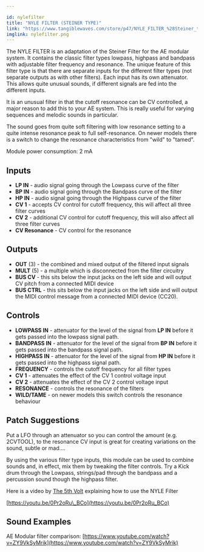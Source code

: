 ```yaml
---

id: nylefilter
title: "NYLE FILTER (STEINER TYPE)"
link: "https://www.tangiblewaves.com/store/p47/NYLE_FILTER_%28Steiner_type%29.html"
imglink: nylefilter.png
---
```





The NYLE FILTER is an adaptation of the Steiner Filter for the AE modular system. It contains the classic filter types lowpass, highpass and bandpass with adjustable filter frequency and resonance. The unique feature of this filter type is that there are separate inputs for the different filter types (not separate outputs as with other filters). Each input has its own attenuator. This allows quite unusual sounds, if different signals are fed into the different inputs.

It is an unusual filter in that the cutoff resonance can be CV controlled, a major reason to add this to your AE system. This is really useful for varying sequences and melodic sounds in particular.

The sound goes from quite soft filtering with low resonance setting to a quite intense resonance peak to full self-resonance. On newer models there is a switch to change the resonance characteristics from "wild" to "tamed".

Module power consumption: 2 mA

## Inputs

*   **LP IN** - audio signal going through the Lowpass curve of the filter
*   **BP IN** - audio signal going through the Bandpass curve of the filter
*   **HP IN** - audio signal going through the Highpass curve of the filter
*   **CV 1** - accepts CV control for cutoff frequency, this will affect all three filter curves
*   **CV 2** - additional CV control for cutoff frequency, this will also affect all three filter curves
*   **CV Resonance** - CV control for the resonance

## Outputs

*   **OUT** (3) - the combined and mixed output of the filtered input signals
*   **MULT** (5) - a multiple which is disconnected from the filter circuitry
*   **BUS CV** - this sits below the input jacks on the left side and will output CV pitch from a connected MIDI device
*   **BUS CTRL** - this sits below the input jacks on the left side and will output the MIDI control message from a connected MIDI device (CC20).

## Controls

*   **LOWPASS IN** - attenuator for the level of the signal from **LP IN** before it gets passed into the lowpass signal path.
*   **BANDPASS IN** - attenuator for the level of the signal from **BP IN** before it gets passed into the bandpass signal path.
*   **HIGHPASS IN** - attenuator for the level of the signal from **HP IN** before it gets passed into the highpass signal path.
*   **FREQUENCY** - controls the cutoff frequency for all filter types
*   **CV 1** - attenuates the effect of the CV 1 control voltage input
*   **CV 2** - attenuates the effect of the CV 2 control voltage input
*   **RESONANCE** - controls the resonance of the filters
*   **WILD/TAME** - on newer models this switch controls the resonance behaviour

## Patch Suggestions

Put a LFO through an attenuator so you can control the amount (e.g. 2CVTOOL), to the resonance CV input is great for creating variations on the sound, subtle or mad....

By using the various filter type inputs, this module can be used to combine sounds and, in effect, mix them by tweaking the filter controls. Try a Kick drum through the Lowpass, strings/pad through the bandpass and a percussion sound though the highpass filter.

Here is a video by [The 5th Volt](https://wiki.aemodular.com/pmwiki.php/User/The5thVolt) explaining how to use the NYLE Filter

[https://youtu.be/0Pr2oRu\_BCo](https://youtu.be/0Pr2oRu_BCo)

## Sound Examples

AE Modular filter comparison: [https://www.youtube.com/watch?v=ZY9VkSyMrik](https://www.youtube.com/watch?v=ZY9VkSyMrik)






